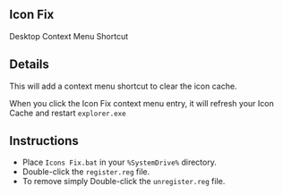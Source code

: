 ## Icon Fix
Desktop Context Menu Shortcut


## Details
This will add a context menu shortcut to clear the icon cache.

When you click the Icon Fix context menu entry, it will refresh your Icon Cache and restart `explorer.exe`


## Instructions
 * Place `Icons Fix.bat` in your `%SystemDrive%` directory.
 * Double-click the `register.reg` file.
 * To remove simply Double-click the `unregister.reg` file.